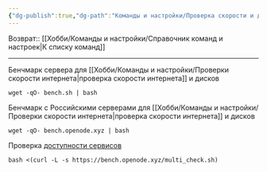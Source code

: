 ```yaml
---
{"dg-publish":true,"dg-path":"Команды и настройки/Проверка скорости и доступности сервисов.md","permalink":"/komandy-i-nastrojki/proverka-skorosti-i-dostupnosti-servisov/"}
---
```


Возврат:: [[Хобби/Команды и настройки/Справочник команд и настроек\|К списку команд]]

---
Бенчмарк сервера для [[Хобби/Команды и настройки/Проверки скорости интернета\|проверка скорости интернета]] и дисков

```console
wget -qO- bench.sh | bash
```

Бенчмарк с Российскими серверами для [[Хобби/Команды и настройки/Проверки скорости интернета\|проверка скорости интернета]] и дисков

```console
wget -qO- bench.openode.xyz | bash
```

Проверка [доступности сервисов](https://github.com/lmc999/RegionRestrictionCheck)

```console
bash <(curl -L -s https://bench.openode.xyz/multi_check.sh)
```